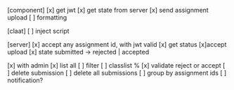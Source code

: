 [component]
[x] get jwt
[x] get state from server
[x] send assignment upload
[ ] formatting


[claat]
[ ] inject script


[server]
[x] accept any assignment id, with jwt valid
[x] get status
[x]accept upload
[x] state submitted -> rejected | accepted

[x] with admin
[x] list all
[ ] filter
[ ] classlist %
[x] validate reject or accept
[ ] delete submission
[ ] delete all submissions
[ ] group by assignment ids
[ ] notification?

